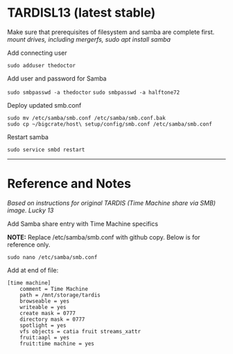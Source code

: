# TARDISL13 (latest stable)

Make sure that prerequisites of filesystem and samba are complete first.
_mount drives, including mergerfs, sudo apt install samba_

Add connecting user

`sudo adduser thedoctor`

Add user and password for Samba

`sudo smbpasswd -a thedoctor`
`sudo smbpasswd -a halftone72`

Deploy updated smb.conf

```
sudo mv /etc/samba/smb.conf /etc/samba/smb.conf.bak
sudo cp ~/bigcrate/host\ setup/config/smb.conf /etc/samba/smb.conf
```

Restart samba

`sudo service smbd restart`

---

# Reference and Notes

_Based on instructions for original TARDIS (Time Machine share via SMB) image. Lucky 13_

Add Samba share entry with Time Machine specifics

**NOTE:** Replace /etc/samba/smb.conf with github copy. Below is for reference only.

`sudo nano /etc/samba/smb.conf`

Add at end of file:

```
[time machine]
    comment = Time Machine
    path = /mnt/storage/tardis
    browseable = yes
    writeable = yes
    create mask = 0777
    directory mask = 0777
    spotlight = yes
    vfs objects = catia fruit streams_xattr
    fruit:aapl = yes
    fruit:time machine = yes
```

